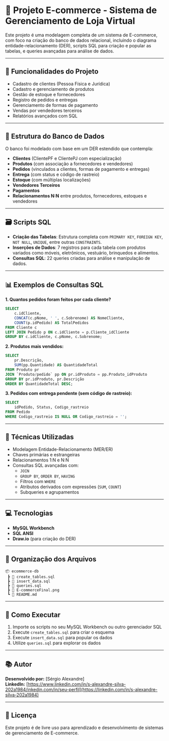 
# 🛒 Projeto E-commerce - Sistema de Gerenciamento de Loja Virtual

Este projeto é uma modelagem completa de um sistema de E-commerce, com foco na criação do banco de dados relacional, incluindo o diagrama entidade-relacionamento (DER), scripts SQL para criação e popular as tabelas, e queries avançadas para análise de dados.

---

## 📌 Funcionalidades do Projeto

- Cadastro de clientes (Pessoa Física e Jurídica)
- Cadastro e gerenciamento de produtos
- Gestão de estoque e fornecedores
- Registro de pedidos e entregas
- Gerenciamento de formas de pagamento
- Vendas por vendedores terceiros
- Relatórios avançados com SQL

---

## 🧱 Estrutura do Banco de Dados

O banco foi modelado com base em um DER estendido que contempla:

- **Clientes** (ClientePF e ClientePJ com especialização)
- **Produtos** (com associação a fornecedores e vendedores)
- **Pedidos** (vinculados a clientes, formas de pagamento e entregas)
- **Entrega** (com status e código de rastreio)
- **Estoque** (com múltiplas localizações)
- **Vendedores Terceiros**
- **Pagamentos**
- **Relacionamentos N:N** entre produtos, fornecedores, estoques e vendedores

---

## 🗃️ Scripts SQL

- **Criação das Tabelas**: Estrutura completa com `PRIMARY KEY`, `FOREIGN KEY`, `NOT NULL`, `UNIQUE`, entre outras `CONSTRAINTS`.
- **Inserções de Dados**: 7 registros para cada tabela com produtos variados como móveis, eletrônicos, vestuário, brinquedos e alimentos.
- **Consultas SQL**: 22 queries criadas para análise e manipulação de dados.

---

## 📊 Exemplos de Consultas SQL

**1. Quantos pedidos foram feitos por cada cliente?**
```sql
SELECT 
    c.idCliente,
    CONCAT(c.pNome, ' ', c.Sobrenome) AS NomeCliente,
    COUNT(p.idPedido) AS TotalPedidos
FROM Cliente c
LEFT JOIN Pedido p ON c.idCliente = p.Cliente_idCliente
GROUP BY c.idCliente, c.pNome, c.Sobrenome;
```

**2. Produtos mais vendidos:**
```sql
SELECT 
    pr.Descrição,
    SUM(pp.Quantidade) AS QuantidadeTotal
FROM Produto pr
JOIN `Produto/pedido` pp ON pr.idProduto = pp.Produto_idProduto
GROUP BY pr.idProduto, pr.Descrição
ORDER BY QuantidadeTotal DESC;
```

**3. Pedidos com entrega pendente (sem código de rastreio):**
```sql
SELECT 
    idPedido, Status, Codigo_rastreio
FROM Pedido
WHERE Codigo_rastreio IS NULL OR Codigo_rastreio = '';
```

---

## 🧠 Técnicas Utilizadas

- Modelagem Entidade-Relacionamento (MER/ER)
- Chaves primárias e estrangeiras
- Relacionamentos 1:N e N:N
- Consultas SQL avançadas com:
  - `JOIN`
  - `GROUP BY`, `ORDER BY`, `HAVING`
  - Filtros com `WHERE`
  - Atributos derivados com expressões (`SUM`, `COUNT`)
  - Subqueries e agrupamentos

---

## 💻 Tecnologias

- **MySQL Workbench**
- **SQL ANSI**
- **Draw.io** (para criação do DER)

---

## 📂 Organização dos Arquivos

```
📦 ecommerce-db
 ┣ 📄 create_tables.sql
 ┣ 📄 insert_data.sql
 ┣ 📄 queries.sql
 ┣ 📄 E-commerceFinal.png
 ┗ 📄 README.md
```

---

## 🚀 Como Executar

1. Importe os scripts no seu MySQL Workbench ou outro gerenciador SQL
2. Execute `create_tables.sql` para criar o esquema
3. Execute `insert_data.sql` para popular os dados
4. Utilize `queries.sql` para explorar os dados

---

## 📚 Autor

**Desenvolvido por:** [Sérgio Alexandre]  
**LinkedIn:** [https://www.linkedin.com/in/s-alexandre-silva-202a1984/inkedin.com/in/seu-perfil](https://linkedin.com/in/s-alexandre-silva-202a1984)  

---

## 📝 Licença

Este projeto é de livre uso para aprendizado e desenvolvimento de sistemas de gerenciamento de E-commerce.
